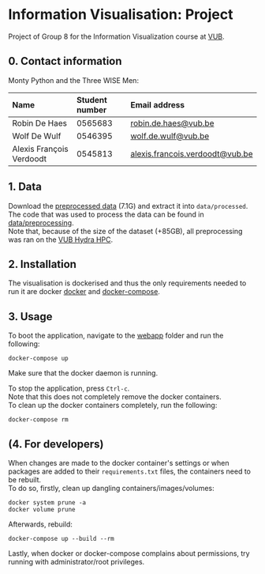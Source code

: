 # Information Visualisation: Project

Project of Group 8 for the Information Visualization course at [VUB](www.vub.be).

## 0. Contact information

Monty Python and the Three WISE Men:

| Name                     | Student number | Email address                                                      |
| :----------------------- | :------------- | :----------------------------------------------------------------- |
| Robin De Haes            | 0565683        | [robin.de.haes@vub.be](mailto:robin.de.haes@vub.be)                |
| Wolf De Wulf             | 0546395        | [wolf.de.wulf@vub.be](mailto:wolf.de.wulf@vub.be)                  |
| Alexis François Verdoodt | 0545813        | [alexis.francois.verdoodt@vub.be](alexis.francois.verdoodt@vub.be) |

## 1. Data

Download the [preprocessed data](https://vub-my.sharepoint.com/:u:/g/personal/wolf_de_wulf_vub_be/EZ70UnZ1aPFAmXQS98Gt0PEB0kBJ_IjNMszrhueXSs_YnA?e=et2jxn) (7.1G) and extract it into `data/processed`.  
The code that was used to process the data can be found in [data/preprocessing](data/preprocessing).  
Note that, because of the size of the dataset (+85GB), all preprocessing was ran on the [VUB Hydra HPC](https://hpc.vub.be/).

## 2. Installation

The visualisation is dockerised and thus the only requirements needed to run it are docker [docker](https://docs.docker.com/engine/install/) and [docker-compose](https://docs.docker.com/compose/install/).

## 3. Usage

To boot the application, navigate to the [webapp](webapp) folder and run the following:

```console
docker-compose up
```

Make sure that the docker daemon is running.

To stop the application, press `Ctrl-c`.  
Note that this does not completely remove the docker containers.  
To clean up the docker containers completely, run the following:

```console
docker-compose rm
```

## (4. For developers)

When changes are made to the docker container's settings or when packages are added to their `requirements.txt` files, the containers need to be rebuilt.  
To do so, firstly, clean up dangling containers/images/volumes:

```console
docker system prune -a
docker volume prune
```

Afterwards, rebuild:

```console
docker-compose up --build --rm
```

Lastly, when docker or docker-compose complains about permissions, try running with administrator/root privileges.

